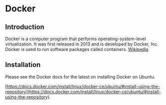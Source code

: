 # Docker

## Introduction

Docker is a computer program that performs operating-system-level virtualization. It was first released in 2013 and is developed by Docker, Inc. Docker is used to run software packages called containers. [Wikipedia](https://en.wikipedia.org/wiki/Docker_(software))

## Installation

Please see the Docker docs for the latest on installing Docker on Ubuntu.

[https://docs.docker.com/install/linux/docker-ce/ubuntu/#install-using-the-repository](https://docs.docker.com/install/linux/docker-ce/ubuntu/#install-using-the-repository)
